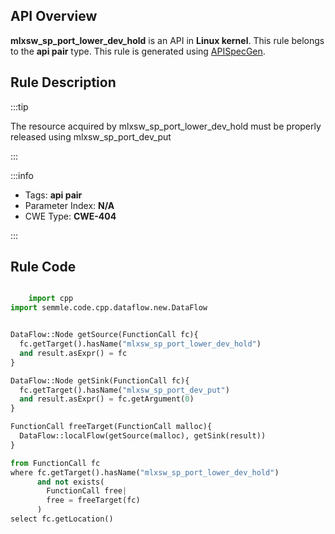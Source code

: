 ---
---


## API Overview
**mlxsw_sp_port_lower_dev_hold** is an API in **Linux kernel**. This rule belongs to the **api pair** type. This rule is generated using [APISpecGen](../../tools/APISpecGen).
## Rule Description

:::tip

The resource acquired by mlxsw_sp_port_lower_dev_hold must be properly released using mlxsw_sp_port_dev_put

:::

:::info

- Tags: **api pair**
- Parameter Index: **N/A**
- CWE Type: **CWE-404**

:::

## Rule Code
```python

    import cpp
import semmle.code.cpp.dataflow.new.DataFlow


DataFlow::Node getSource(FunctionCall fc){
  fc.getTarget().hasName("mlxsw_sp_port_lower_dev_hold")
  and result.asExpr() = fc
}

DataFlow::Node getSink(FunctionCall fc){
  fc.getTarget().hasName("mlxsw_sp_port_dev_put")
  and result.asExpr() = fc.getArgument(0)
}

FunctionCall freeTarget(FunctionCall malloc){
  DataFlow::localFlow(getSource(malloc), getSink(result))
}

from FunctionCall fc
where fc.getTarget().hasName("mlxsw_sp_port_lower_dev_hold")
      and not exists(
        FunctionCall free| 
        free = freeTarget(fc)
      )
select fc.getLocation()

    
```